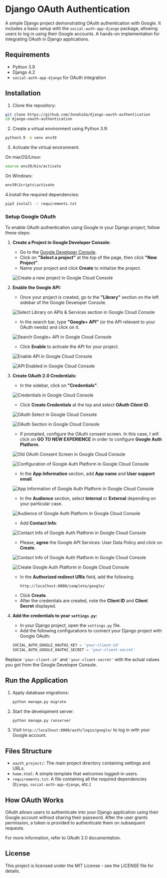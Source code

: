 # Django OAuth Authentication

A simple Django project demonstrating OAuth authentication with Google. It includes a basic setup with the `social-auth-app-django` package, allowing users to log in using their Google accounts. A hands-on implementation for integrating OAuth in Django applications.

## Requirements

- Python 3.9
- Django 4.2
- `social-auth-app-django` for OAuth integration

## Installation

1. Clone the repository:

```bash
git clone https://github.com/Jonahida/django-oauth-authentication
cd django-oauth-authentication
```

2. Create a virtual environment using Python 3.9:

```bash
python3.9 -m venv env39
```

3. Activate the virtual environment:

On macOS/Linux:

```bash
source env39/bin/activate
```

On Windows:

```bash
env39\Scripts\activate
```

4.Install the required dependencies:

```bash
pip3 install -r requirements.txt
```


### Setup Google OAuth

To enable OAuth authentication using Google in your Django project, follow these steps:

1. **Create a Project in Google Developer Console:**
   - Go to the [Google Developer Console](https://console.cloud.google.com/projectcreate).
   - Click on **"Select a project"** at the top of the page, then click **"New Project"**.
   - Name your project and click **Create** to initialize the project.

   ![Create a new project in Google Cloud Console](screenshot_new_project_GoogleCloudConsole.png)

2. **Enable the Google API:**

   - Once your project is created, go to the **"Library"** section on the left sidebar of the Google Developer Console.

   ![Select Library on APIs & Services section in Google Cloud Console](screenshot_API_Library_GoogleCloudConsole.png)

   - In the search bar, type **"Google+ API"** (or the API relevant to your OAuth needs) and click on it.

   ![Search Google+ API in Google Cloud Console](screenshot_Search_Google+_API_Library_GoogleCloudConsole.png)


   - Click **Enable** to activate the API for your project.

   ![Enable API in Google Cloud Console](screenshot_enable_API_GoogleCloudConsole.png)


   ![API Enabled in Google Cloud Console](screenshot_API_enabled_GoogleCloudConsole.png)

3. **Create OAuth 2.0 Credentials:**

   - In the sidebar, click on **"Credentials"**.

   ![Credentials in Google Cloud Console](screenshot_credentials_GoogleCloudConsole.png)

   - Click **Create Credentials** at the top and select **OAuth Client ID**.

   ![OAuth Select in Google Cloud Console](screenshot_oauth_select_GoogleCloudConsole.png)


   ![OAuth Section in Google Cloud Console](screenshot_oauth_section_GoogleCloudConsole.png)

   - If prompted, configure the OAuth consent screen. In this case, I will click on **GO TO NEW EXPERIENCE** in order to configure **Google Auth Platform**.

   ![Old OAuth Consent Screen in Google Cloud Console](screenshot_old_oauth_consent_screen_GoogleCloudConsole.png)


   ![Configuration of Google Auth Platform in Google Cloud Console](screenshot_configuration_google_auth_platform_GoogleCloudConsole.png)


   - In the **App Information** section, add **App name** and **User support email**.

   ![App Information of Google Auth Platform in Google Cloud Console](screenshot_app_information_GoogleCloudConsole.png)

   - In the **Audience** section, select **Internal** or **External** depending on your particular case.

   ![Audience of Google Auth Platform in Google Cloud Console](screenshot_audience_GoogleCloudConsole.png)


   - Add **Contact Info**:

   ![Contact Info of Google Auth Platform in Google Cloud Console](screenshot_contact_info_GoogleCloudConsole.png)

   - Please, **agree** the Google API Services: User Data Policy and click on **Create**.

   ![Contact Info of Google Auth Platform in Google Cloud Console](screenshot_agree_google_API_services_GoogleCloudConsole.png)


   ![Create Google Auth Platform in Google Cloud Console](screenshot_create_google_auth_platform_GoogleCloudConsole.png)


   - In the **Authorized redirect URIs** field, add the following:
     ```
     http://localhost:8000/complete/google/
     ```
   - Click **Create**.
   - After the credentials are created, note the **Client ID** and **Client Secret** displayed.

4. **Add the credentials to your `settings.py`:**
   - In your Django project, open the `settings.py` file.
   - Add the following configurations to connect your Django project with Google OAuth:

   ```python
   SOCIAL_AUTH_GOOGLE_OAUTH2_KEY = 'your-client-id'
   SOCIAL_AUTH_GOOGLE_OAUTH2_SECRET = 'your-client-secret'
   ```
Replace `'your-client-id'` and `'your-client-secret'` with the actual values you got from the Google Developer Console.


## Run the Application

1. Apply database migrations:

   ```bash
   python manage.py migrate
   ```

2. Start the development server:

   ```bash
   python manage.py runserver
   ```

3. Visit `http://localhost:8000/auth/login/google/` to log in with your Google account.

## Files Structure

- `oauth_project/`: The main project directory containing settings and URLs.
- `home.html`: A simple template that welcomes logged-in users.
- `requirements.txt`: A file containing all the required dependencies (`Django`, `social-auth-app-django`, etc.)

## How OAuth Works

OAuth allows users to authenticate into your Django application using their Google account without sharing their password. After the user grants permission, a token is provided to authenticate them on subsequent requests.

For more information, refer to OAuth 2.0 documentation.

## License

This project is licensed under the MIT License - see the LICENSE file for details.